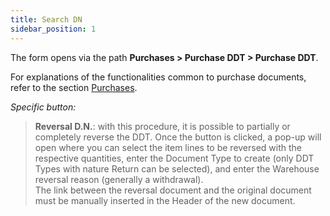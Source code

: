 ```yaml
---
title: Search DN
sidebar_position: 1
---
```


The form opens via the path **Purchases > Purchase DDT > Purchase DDT**.   

For explanations of the functionalities common to purchase documents, refer to the section [Purchases](/docs/purchase/purchases-intro).

*Specific button:*

> **Reversal D.N.**: with this procedure, it is possible to partially or completely reverse the DDT. Once the button is clicked, a pop-up will open where you can select the item lines to be reversed with the respective quantities, enter the Document Type to create (only DDT Types with nature Return can be selected), and enter the Warehouse reversal reason (generally a withdrawal).   
The link between the reversal document and the original document must be manually inserted in the Header of the new document.